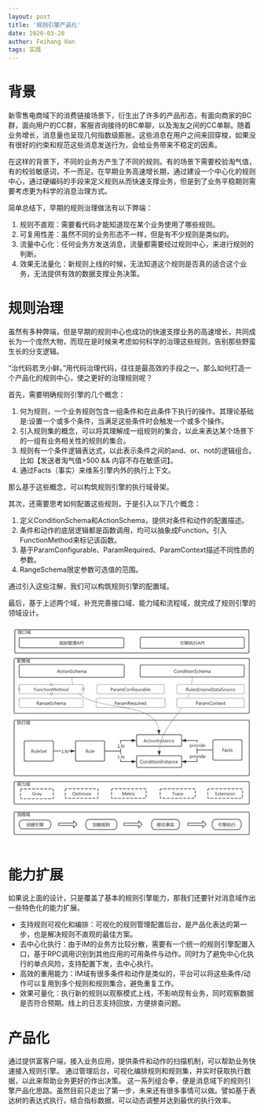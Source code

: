 ```yaml
---
layout: post
title: '规则引擎产品化'
date: 2020-03-20
author: Feihang Han
tags: 实践
---
```


# 背景
新零售电商域下的消费链接场景下，衍生出了许多的产品形态，有面向商家的BC群，面向用户的CC群，客服咨询接待的BC单聊，以及淘友之间的CC单聊。随着业务增长，消息量也呈现几何指数级膨胀。这些消息在用户之间来回穿梭，如果没有很好的约束和规范这些消息发送行为，会给业务带来不稳定的因素。

在这样的背景下，不同的业务方产生了不同的规则。有的场景下需要校验淘气值，有的校验敏感词，不一而足。在早期业务高速增长期，通过建设一个中心化的规则中心，通过硬编码的手段来定义规则从而快速支撑业务，但是到了业务平稳期则需要考虑更为科学的消息治理方式。

简单总结下，早期的规则治理做法有以下弊端：
1. 规则不直观：需要看代码才能知道现在某个业务使用了哪些规则。
2. 可复用性差：虽然不同的业务形态不一样，但是有不少规则是类似的。
3. 流量中心化：任何业务方发送消息，流量都需要经过规则中心，来进行规则的判断。
4. 效果无法量化：新规则上线的时候，无法知道这个规则是否真的适合这个业务，无法提供有效的数据支撑业务决策。

# 规则治理
虽然有多种弊端，但是早期的规则中心也成功的快速支撑业务的高速增长，共同成长为一个庞然大物，而现在是时候来考虑如何科学的治理这些规则，告别那些野蛮生长的分支逻辑。

“治代码若烹小鲜。”用代码治理代码，往往是最高效的手段之一。那么如何打造一个产品化的规则中心，使之更好的治理规则呢？

首先，需要明确规则引擎的几个概念：
1. 何为规则，一个业务规则包含一组条件和在此条件下执行的操作。其理论基础是:设置一个或多个条件，当满足这些条件时会触发一个或多个操作。
2. 引入规则集的概念，可以将其理解成一组规则的集合，以此来表达某个场景下的一组有业务相关性的规则的集合。
3. 规则有一个条件逻辑表达式，以此表示条件之间的and、or、not的逻辑组合。比如【发送者淘气值>500 && 内容不存在敏感词】。
4. 通过Facts（事实）来维系引擎内外的执行上下文。

那么基于这些概念，可以构筑规则引擎的执行域骨架。

其次，还需要思考如何配置这些规则，于是引入以下几个概念：
1. 定义ConditionSchema和ActionSchema，提供对条件和动作的配置描述。
2. 条件和动作的底层逻辑都是函数调用，均可以抽象成Function。引入FunctionMethod来标记该函数。
3. 基于ParamConfigurable、ParamRequired、ParamContext描述不同性质的参数。
4. RangeSchema限定参数可选值的范围。

通过引入这些注解，我们可以构筑规则引擎的配置域。

最后，基于上述两个域，补充完善接口域、能力域和流程域，就完成了规则引擎的领域设计。

![](/assets/doc_imgs/规则引擎设计.jpg)

# 能力扩展
如果说上面的设计，只是覆盖了基本的规则引擎能力，那我们还要针对消息域作出一些特色化的能力扩展。
- 支持规则可视化和编排：可视化的规则管理配置后台，是产品化表达的第一步，也是解决规则不直观的最佳方案。
- 去中心化执行：由于IM的业务方比较分散，需要有一个统一的规则引擎配置入口，基于RPC调用识别到其他应用的可用条件与动作。同时为了避免中心化执行的单点风险，支持配置下发，去中心执行。
- 高效的重用能力：IM域有很多条件和动作是类似的，平台可以将这些条件/动作可以复用到多个规则和规则集合，避免重复工作。
- 效果可量化：执行新的规则以观察模式上线，不影响现有业务，同时观察数据是否符合预期。线上的日志支持回放，方便排查问题。

# 产品化
通过提供富客户端，接入业务应用，提供条件和动作的扫描机制，可以帮助业务快速接入规则引擎。
通过管理后台，可视化编排规则和规则集，并实时获取执行数据，以此来帮助业务更好的作出决策。
这一系列组合拳，便是消息域下的规则引擎产品化思路。虽然目前只走出了第一步，未来还有很多事情可以做。譬如基于表达树的表达式执行，结合指标数据，可以动态调整并达到最优的执行效率。
    




